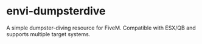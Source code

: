 # envi-dumpsterdive
A simple dumpster-diving resource for FiveM. Compatible with ESX/QB and supports multiple target systems.
